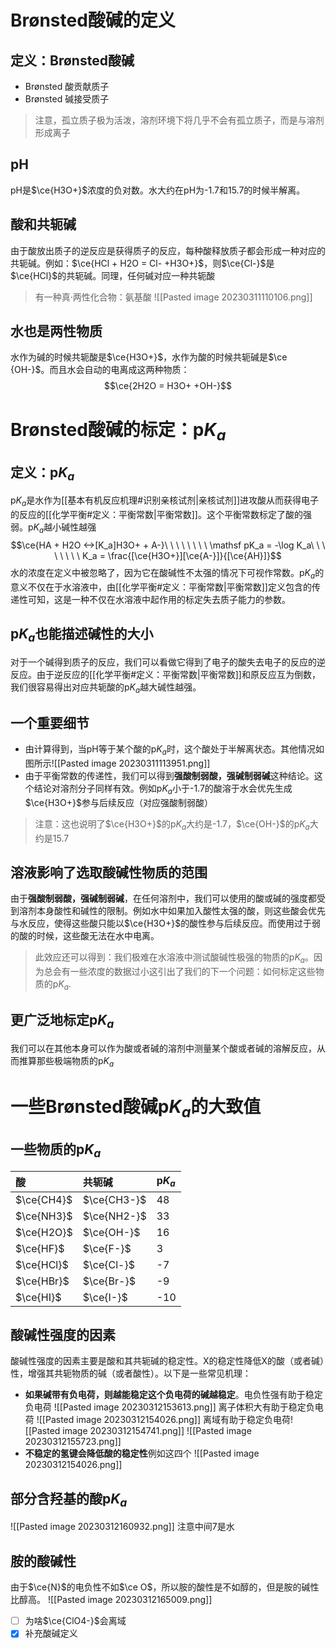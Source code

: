# Brønsted酸碱的定义
## 定义：Brønsted酸碱
* Brønsted 酸贡献质子
* Brønsted 碱接受质子
>注意，孤立质子极为活泼，溶剂环境下将几乎不会有孤立质子，而是与溶剂形成离子



## $\mathsf {pH}$
$\mathsf {pH}$是$\ce{H3O+}$浓度的负对数。水大约在$\mathsf {pH}$为-1.7和15.7的时候半解离。

## 酸和共轭碱
由于酸放出质子的逆反应是获得质子的反应，每种酸释放质子都会形成一种对应的共轭碱。例如：$\ce{HCl + H2O = Cl- +H3O+}$，则$\ce{Cl-}$是$\ce{HCl}$的共轭碱。同理，任何碱对应一种共轭酸

>有一种真·两性化合物：氨基酸
>![[Pasted image 20230311110106.png]]

## 水也是两性物质
水作为碱的时候共轭酸是$\ce{H3O+}$，水作为酸的时候共轭碱是$\ce {OH-}$。而且水会自动的电离成这两种物质：$$\ce{2H2O = H3O+ +OH-}$$

# Brønsted酸碱的标定：$\mathsf pK_a$
## 定义：$\mathsf pK_a$
$\mathsf pK_a$是水作为[[基本有机反应机理#识别亲核试剂|亲核试剂]]进攻酸从而获得电子的反应的[[化学平衡#定义：平衡常数|平衡常数]]。这个平衡常数标定了酸的强弱。$\mathsf pK_a$越小碱性越强
$$\ce{HA + H2O <->[K_a]H3O+ + A-}\ \ \ \ \ \ \ \  \mathsf pK_a = -\log K_a\ \ \ \ \ \ \ \ K_a = \frac{[\ce{H3O+}][\ce{A-}]}{[\ce{AH}]}$$
水的浓度在定义中被忽略了，因为它在酸碱性不太强的情况下可视作常数。$\mathsf pK_a$的意义不仅在于水溶液中，由[[化学平衡#定义：平衡常数|平衡常数]]定义包含的传递性可知，这是一种不仅在水溶液中起作用的标定失去质子能力的参数。


## $\mathsf pK_a$也能描述碱性的大小
对于一个碱得到质子的反应，我们可以看做它得到了电子的酸失去电子的反应的逆反应。由于逆反应的[[化学平衡#定义：平衡常数|平衡常数]]和原反应互为倒数，我们很容易得出对应共轭酸的$\mathsf pK_a$越大碱性越强。



## 一个重要细节
* 由计算得到，当$\mathsf {pH}$等于某个酸的$\mathsf pK_a$时，这个酸处于半解离状态。其他情况如图所示![[Pasted image 20230311113951.png]]
* 由于平衡常数的传递性，我们可以得到**强酸制弱酸，强碱制弱碱**这种结论。这个结论对溶剂分子同样有效。例如$\mathsf pK_a$小于-1.7的酸溶于水会优先生成$\ce{H3O+}$参与后续反应（对应强酸制弱酸）



>注意：这也说明了$\ce{H3O+}$的$\mathsf pK_a$大约是-1.7，$\ce{OH-}$的$\mathsf pK_a$大约是15.7

## 溶液影响了选取酸碱性物质的范围
由于**强酸制弱酸，强碱制弱碱**，在任何溶剂中，我们可以使用的酸或碱的强度都受到溶剂本身酸性和碱性的限制。例如水中如果加入酸性太强的酸，则这些酸会优先与水反应，使得这些酸只能以$\ce{H3O+}$的酸性参与后续反应。而使用过于弱的酸的时候，这些酸无法在水中电离。
>此效应还可以得到：我们极难在水溶液中测试酸碱性极强的物质的$\mathsf pK_a$。因为总会有一些浓度的数据过小这引出了我们的下一个问题：如何标定这些物质的$\mathsf pK_a$.




## 更广泛地标定$\mathsf pK_a$
我们可以在其他本身可以作为酸或者碱的溶剂中测量某个酸或者碱的溶解反应，从而推算那些极端物质的$\mathsf pK_a$


# 一些Brønsted酸碱$\mathsf pK_a$的大致值
## 一些物质的$\mathsf pK_a$
| 酸        | 共轭碱&nbsp; | $\mathsf pK_a$ |
|:---------|:----------|:---------------|
| $\ce{CH4}$ | $\ce{CH3-}$ |             48 |
| $\ce{NH3}$ | $\ce{NH2-}$ |             33 |
| $\ce{H2O}$ | $\ce{OH-}$  |             16 |
| $\ce{HF}$  | $\ce{F-}$   |              3 |
| $\ce{HCl}$ | $\ce{Cl-}$  |             -7 |
| $\ce{HBr}$ | $\ce{Br-}$  |             -9 |
| $\ce{HI}$  | $\ce{I-}$   |            -10 |  


## 酸碱性强度的因素
酸碱性强度的因素主要是酸和其共轭碱的稳定性。X的稳定性降低X的酸（或者碱）性，增强其共轭物质的碱（或者酸性）。以下是一些常见机理：
* **如果碱带有负电荷，则越能稳定这个负电荷的碱越稳定**。电负性强有助于稳定负电荷
	![[Pasted image 20230312153613.png]]
	离子体积大有助于稳定负电荷
	![[Pasted image 20230312154026.png]]
	离域有助于稳定负电荷![[Pasted image 20230312154741.png]]
	![[Pasted image 20230312155723.png]]
*  **不稳定的氢键会降低酸的稳定性**例如这四个 
	![[Pasted image 20230312154026.png]]



## 部分含羟基的酸$\mathsf pK_a$
![[Pasted image 20230312160932.png]]
注意中间7是水


## 胺的酸碱性
由于$\ce{N}$的电负性不如$\ce O$，所以胺的酸性是不如醇的，但是胺的碱性比醇高。
![[Pasted image 20230312165009.png]]














- [ ] 为啥$\ce{ClO4-}$会离域
- [x] 补充酸碱定义